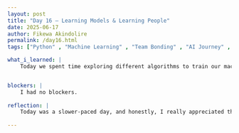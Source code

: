 ```yaml
---
layout: post
title: "Day 16 – Learning Models & Learning People"
date: 2025-06-17
author: Fikewa Akindolire
permalink: /day16.html
tags: ["Python" , "Machine Learning" , "Team Bonding" , "AI Journey" , "SKLearn" , "Deep Learning" , "RandomForest"]

what_i_learned: |
    Today we spent time exploring different algorithms to train our machine learning model using the SKLearn library. I tried out decision tree regression, gradient boosting, and support vector machines (SVM). It was cool to see how each one worked differently and to learn that the closer the R-squared value is to 1, the better the model is at making accurate predictions. After we tested the models, we went back and reviewed each line of code together to really understand what everything meant. It helped connect the dots for me, and I feel more confident reading and using these models now.


blockers: |
    I had no blockers. 
  
reflection: |
    Today was a slower-paced day, and honestly, I really appreciated that. It gave us a chance to relax a bit, dive into our work without rushing, and have some meaningful conversations. During breaks and even while we were coding, my teammates and I shared more about our personal stories. It reminded me how much you can learn from the people around you—not just about code or school, but about life. It made me feel even more connected to the team and excited for what’s ahead
  
---
```

